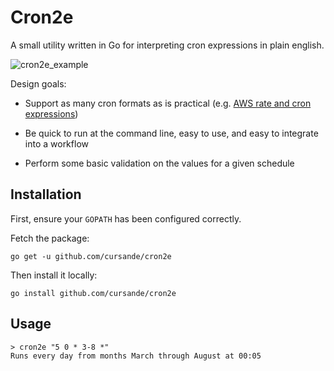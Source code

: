 # Cron2e

A small utility written in Go for interpreting cron expressions in plain
english.

![cron2e_example](https://user-images.githubusercontent.com/30610148/78629100-71297480-78d9-11ea-84c0-d354eb22e7a2.png)

Design goals:

- Support as many cron formats as is practical (e.g. [AWS
rate and cron
expressions](https://docs.aws.amazon.com/AmazonCloudWatch/latest/events/ScheduledEvents.html))

- Be quick to run at the command line, easy to use, and easy to integrate into a workflow

- Perform some basic validation on the values for a given schedule

## Installation

First, ensure your `GOPATH` has been configured correctly.

Fetch the package:

``` shell
go get -u github.com/cursande/cron2e
```

Then install it locally:

``` shell
go install github.com/cursande/cron2e
```

## Usage

``` shell
> cron2e "5 0 * 3-8 *"
Runs every day from months March through August at 00:05
```

